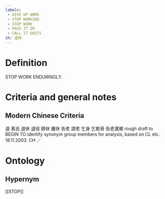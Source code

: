 ```yaml
---
labels: 
 - GIVE UP WORK
 - STOP WORKING
 - STOP WORK
 - PACK IT IN
 - CALL IT QUITS
zh: 退休
---
```


# Definition
STOP WORK ENDURINGLY.
# Criteria and general notes
## Modern Chinese Criteria
退
离去
退休
退役
歸休
離休
告老
請老
乞身
乞骸骨
告老還鄉
rough draft to BEGIN TO identify synonym group members for analysis, based on CL etc. 18.11.2003. CH ／
# Ontology

## Hypernym
[[STOP]]